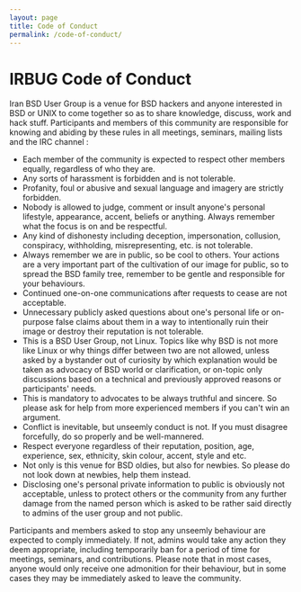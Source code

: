 ```yaml
---
layout: page
title: Code of Conduct
permalink: /code-of-conduct/
---
```

# IRBUG Code of Conduct

Iran BSD User Group is a venue for BSD hackers and anyone interested in BSD or
UNIX to come together so as to share knowledge, discuss, work and hack stuff.
Participants and members of this community are responsible for knowing and
abiding by these rules in all meetings, seminars, mailing lists and the IRC
channel :

- Each member of the community is expected to respect other members equally,
regardless of who they are.
- Any sorts of harassment is forbidden and is not tolerable.
- Profanity, foul or abusive and sexual language and imagery are strictly
forbidden.
- Nobody is allowed to judge, comment or insult anyone's personal lifestyle,
appearance, accent, beliefs or anything. Always remember what the focus is on
and be respectful.
- Any kind of dishonesty including deception, impersonation, collusion,
conspiracy, withholding, misrepresenting, etc. is not tolerable.
- Always remember we are in public, so be cool to others. Your actions are a
very important part of the cultivation of our image for public, so to spread
the BSD family tree, remember to be gentle and responsible for your behaviours.
- Continued one-on-one communications after requests to cease are not
acceptable.
- Unnecessary publicly asked questions about one's personal life or on-purpose
false claims about them in a way to intentionally ruin their image or destroy
their reputation is not tolerable.
- This is a BSD User Group, not Linux. Topics like why BSD is not more like
Linux or why things differ between two are not allowed, unless asked by a
bystander out of curiosity by which explanation would be taken as advocacy of
BSD world or clarification, or on-topic only discussions based on a technical
and previously approved reasons or participants' needs.
- This is mandatory to advocates to be always truthful and sincere. So please
ask for help from more experienced members if you can't win an argument.
- Conflict is inevitable, but unseemly conduct is not. If you must disagree
forcefully, do so properly and be well-mannered.
- Respect everyone regardless of their reputation, position, age, experience,
sex, ethnicity, skin colour, accent, style and etc.
- Not only is this venue for BSD oldies, but also for newbies. So please do not
look down at newbies, help them instead.
- Disclosing one's personal private information to public is obviously not
acceptable, unless to protect others or the community from any further damage
from the named person which is asked to be rather said directly to admins of the
user group and not public.

Participants and members asked to stop any unseemly behaviour are expected to
comply immediately. If not, admins would take any action they deem appropriate,
including temporarily ban for a period of time for meetings, seminars, and
contributions. Please note that in most cases, anyone would only receive one
admonition for their behaviour, but in some cases they may be immediately asked
to leave the community.
